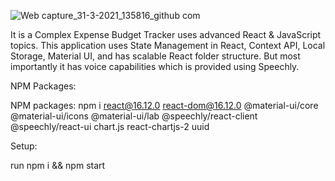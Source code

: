 ![Web capture_31-3-2021_135816_github com](https://user-images.githubusercontent.com/44794954/113115067-a84f0f00-9229-11eb-942a-3b5f9b7a5440.png)



It is a Complex Expense Budget Tracker uses advanced React & JavaScript topics. This application uses State Management in React, Context API, Local Storage, Material UI, and has  scalable React folder structure. But most importantly it has voice capabilities which is provided using Speechly.

NPM Packages:

NPM packages: npm i react@16.12.0 react-dom@16.12.0 @material-ui/core @material-ui/icons @material-ui/lab @speechly/react-client @speechly/react-ui chart.js react-chartjs-2 uuid

Setup:

run npm i && npm start

